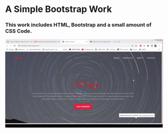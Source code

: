 <h1> A Simple Bootstrap Work </h1>


### This work includes HTML, Bootstrap and a small amount of CSS Code.

![](img/scren.gif)
